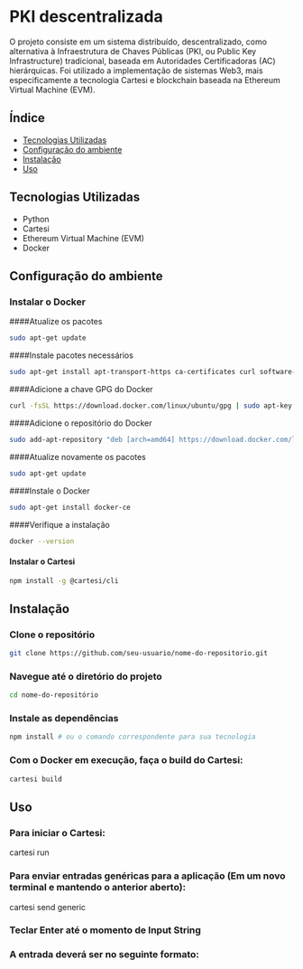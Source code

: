 # PKI descentralizada

O projeto consiste em um sistema distribuído, descentralizado, como alternativa à Infraestrutura de Chaves Públicas (PKI, ou Public Key Infrastructure) tradicional, baseada em Autoridades Certificadoras (AC) hierárquicas.
Foi utilizado a implementação de sistemas Web3, mais especificamente a tecnologia Cartesi e blockchain baseada na Ethereum Virtual Machine (EVM).

## Índice

- [Tecnologias Utilizadas](#tecnologias-utilizadas)
- [Configuração do ambiente](#configuracao-ambiente)
- [Instalação](#instalação)
- [Uso](#uso)

## Tecnologias Utilizadas

- Python
- Cartesi
- Ethereum Virtual Machine (EVM)
- Docker

## Configuração do ambiente

### Instalar o Docker
####Atualize os pacotes
```bash
sudo apt-get update
```
####Instale pacotes necessários
```bash
sudo apt-get install apt-transport-https ca-certificates curl software-properties-common
```
####Adicione a chave GPG do Docker
```bash
curl -fsSL https://download.docker.com/linux/ubuntu/gpg | sudo apt-key add -
```
####Adicione o repositório do Docker
```bash
sudo add-apt-repository "deb [arch=amd64] https://download.docker.com/linux/ubuntu $(lsb_release -cs) stable"
```
####Atualize novamente os pacotes
```bash
sudo apt-get update
```
####Instale o Docker
```bash
sudo apt-get install docker-ce
```
####Verifique a instalação
```bash
docker --version
```

#### Instalar o Cartesi
```bash
npm install -g @cartesi/cli
```

## Instalação

### Clone o repositório
```bash
git clone https://github.com/seu-usuario/nome-do-repositorio.git
```

### Navegue até o diretório do projeto
```bash
cd nome-do-repositório
```

### Instale as dependências
```bash
npm install # ou o comando correspondente para sua tecnologia
```

### Com o Docker em execução, faça o build do Cartesi:
```bash
cartesi build
```

## Uso

### Para iniciar o Cartesi:
cartesi run

### Para enviar entradas genéricas para a aplicação (Em um novo terminal e mantendo o anterior aberto):
cartesi send generic
### Teclar Enter até o momento de Input String

### A entrada deverá ser no seguinte formato:


